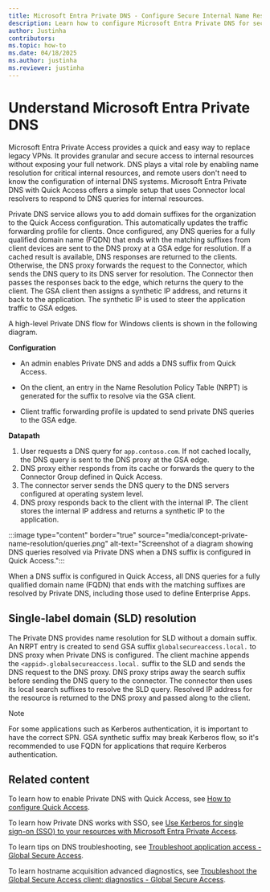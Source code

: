 ```yaml
---  
title: Microsoft Entra Private DNS - Configure Secure Internal Name Resolution  
description: Learn how to configure Microsoft Entra Private DNS for secure and efficient internal DNS query resolution, replacing legacy VPNs with granular access.  
author: Justinha  
contributors:  
ms.topic: how-to
ms.date: 04/18/2025  
ms.author: justinha  
ms.reviewer: justinha  
---  
```


# Understand Microsoft Entra Private DNS

Microsoft Entra Private Access provides a quick and easy way to replace legacy VPNs. It provides granular and secure access to internal resources without exposing your full network. DNS plays a vital role by enabling name resolution for critical internal resources, and remote users don't need to know the configuration of internal DNS systems. Microsoft Entra Private DNS with Quick Access offers a simple setup that uses Connector local resolvers to respond to DNS queries for internal resources.

Private DNS service allows you to add domain suffixes for the organization to the Quick Access configuration. This automatically updates the traffic forwarding profile for clients. Once configured, any DNS queries for a fully qualified domain name (FQDN) that ends with the matching suffixes from client devices are sent to the DNS proxy at a GSA edge for resolution. If a cached result is available, DNS responses are returned to the clients. Otherwise, the DNS proxy forwards the request to the Connector, which sends the DNS query to its DNS server for resolution. The Connector then passes the responses back to the edge, which returns the query to the client. The GSA client then assigns a synthetic IP address, and returns it back to the application. The synthetic IP is used to steer the application traffic to GSA edges.

A high-level Private DNS flow for Windows clients is shown in the following diagram.


**Configuration**

- An admin enables Private DNS and adds a DNS suffix from Quick Access. 

- On the client, an entry in the Name Resolution Policy Table (NRPT) is generated for the suffix to resolve via the GSA client.

- Client traffic forwarding profile is updated to send private DNS queries to the GSA edge. 


**Datapath**

1. User requests a DNS query for `app.contoso.com`. If not cached locally, the DNS query is sent to the DNS proxy at the GSA edge. 
1. DNS proxy either responds from its cache or forwards the query to the Connector Group defined in Quick Access.  
1. The connector server sends the DNS query to the DNS servers configured at operating system level. 
1. DNS proxy responds back to the client with the internal IP. The client stores the internal IP address and returns a synthetic IP to the application.



:::image type="content" border="true" source="media/concept-private-name-resolution/queries.png" alt-text="Screenshot of a diagram showing DNS queries resolved via Private DNS when a DNS suffix is configured in Quick Access."::: 

When a DNS suffix is configured in Quick Access, all DNS queries for a fully qualified domain name (FQDN) that ends with the matching suffixes are resolved by Private DNS, including those used to define Enterprise Apps.

## Single-label domain (SLD) resolution

The Private DNS provides name resolution for SLD without a domain suffix. An NRPT entry is created to send GSA suffix `globalsecureaccess.local.` to DNS proxy when Private DNS is configured.  The client machine appends the `<appid>.globalsecureaccess.local.` suffix to the SLD and sends the DNS request to the DNS proxy. DNS proxy strips away the search suffix before sending the DNS query to the connector. The connector then uses its local search suffixes to resolve the SLD query. Resolved IP address for the resource is returned to the DNS proxy and passed along to the client.

> [!NOTE]  
> For some applications such as Kerberos authentication, it is important to have the correct SPN. GSA synthetic suffix may break Kerberos flow, so it's recommended to use FQDN for applications that require Kerberos authentication.

## Related content 

To learn how to enable Private DNS with Quick Access, see [How to configure Quick Access](/entra/global-secure-access/how-to-configure-quick-access).

To learn how Private DNS works with SSO, see [Use Kerberos for single sign-on (SSO) to your resources with Microsoft Entra Private Access](/entra/global-secure-access/how-to-configure-kerberos-sso).

To learn tips on DNS troubleshooting, see [Troubleshoot application access - Global Secure Access](/entra/global-secure-access/troubleshoot-app-access#how-does-dns-work-with-global-secure-access).

To learn hostname acquisition advanced diagnostics, see [Troubleshoot the Global Secure Access client: diagnostics - Global Secure Access](/entra/global-secure-access/troubleshoot-global-secure-access-client-advanced-diagnostics#hostname-acquisition-tab).
